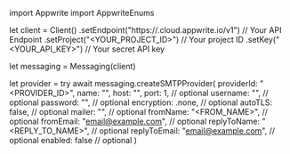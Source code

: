 import Appwrite
import AppwriteEnums

let client = Client()
    .setEndpoint("https://<REGION>.cloud.appwrite.io/v1") // Your API Endpoint
    .setProject("<YOUR_PROJECT_ID>") // Your project ID
    .setKey("<YOUR_API_KEY>") // Your secret API key

let messaging = Messaging(client)

let provider = try await messaging.createSMTPProvider(
    providerId: "<PROVIDER_ID>",
    name: "<NAME>",
    host: "<HOST>",
    port: 1, // optional
    username: "<USERNAME>", // optional
    password: "<PASSWORD>", // optional
    encryption: .none, // optional
    autoTLS: false, // optional
    mailer: "<MAILER>", // optional
    fromName: "<FROM_NAME>", // optional
    fromEmail: "email@example.com", // optional
    replyToName: "<REPLY_TO_NAME>", // optional
    replyToEmail: "email@example.com", // optional
    enabled: false // optional
)

